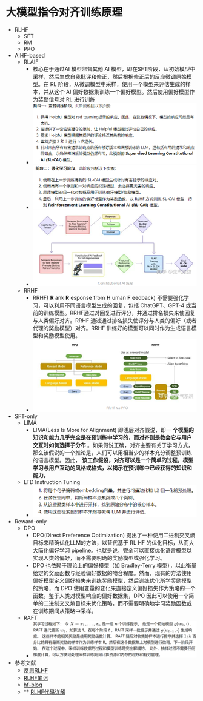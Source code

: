 # 大模型指令对齐训练原理
- RLHF
    - SFT
    - RM
    - PPO
- AIHF-based
    - RLAIF
        - 核心在于通过AI 模型监督其他 AI 模型，即在SFT阶段，从初始模型中采样，然后生成自我批评和修正，然后根据修正后的反应微调原始模型。在 RL 阶段，从微调模型中采样，使用一个模型来评估生成的样本，并从这个 AI 偏好数据集训练一个偏好模型。然后使用偏好模型作为奖励信号对 RL 进行训练
        -  ![图片](./img/大模型指令对齐训练原理-幕布图片-17565-176537.jpg)
        -  ![图片](./img/大模型指令对齐训练原理-幕布图片-95996-523276.jpg)
        -  ![图片](./img/大模型指令对齐训练原理-幕布图片-349153-657791.jpg)
    - RRHF
        - RRHF( **R** ank **R** esponse from **H** uman **F** eedback) 不需要强化学习，可以利用不同语言模型生成的回复，包括 ChatGPT、GPT-4 或当前的训练模型。RRHF通过对回复进行评分，并通过排名损失来使回复与人类偏好对齐。RRHF 通过通过排名损失使评分与人类的偏好（或者代理的奖励模型）对齐。RRHF 训练好的模型可以同时作为生成语言模型和奖励模型使用。
        -  ![图片](./img/大模型指令对齐训练原理-幕布图片-805089-731888.jpg)
- SFT-only
    - LIMA
        - LIMA(Less Is More for Alignment) 即浅层对齐假说，即一 **个模型的知识和能力几乎完全是在预训练中学习的，而对齐则是教会它与用户交互时如何选择子分布** 。如果假说正确，对齐主要有关于学习方式，那么该假说的一个推论是，人们可以用相当少的样本充分调整预训练的语言模型。因此， **该工作假设，对齐可以是一个简单的过程，模型学习与用户互动的风格或格式，以揭示在预训练中已经获得的知识和能力。**
    - LTD Instruction Tuning
        -  ![图片](./img/大模型指令对齐训练原理-幕布图片-759487-923925.jpg)
- Reward-only
    - DPO
        - DPO(Direct Preference Optimization) 提出了一种使用二进制交叉熵目标来精确优化LLM的方法，以替代基于 RL HF 的优化目标，从而大大简化偏好学习 pipeline。也就是说，完全可以直接优化语言模型以实现人类的偏好，而不需要明确的奖励模型或强化学习。
        - DPO 也依赖于理论上的偏好模型（如 Bradley-Terry 模型），以此衡量给定的奖励函数与经验偏好数据的吻合程度。然而，现有的方法使用偏好模型定义偏好损失来训练奖励模型，然后训练优化所学奖励模型的策略，而 DPO 使用变量的变化来直接定义偏好损失作为策略的一个函数。鉴于人类对模型响应的偏好数据集，DPO 因此可以使用一个简单的二进制交叉熵目标来优化策略，而不需要明确地学习奖励函数或在训练期间从策略中采样。
    - RAFT
        -  ![图片](./img/大模型指令对齐训练原理-幕布图片-350029-666381.jpg)
- 参考文献
    -  [反思RLHF]("https://mp.weixin.qq.com/s/e3E_XsZTiNMNYqzzi6Pbjw")
    -  [RLHF笔记]("https://mathpretty.com/16017.html")
    -  [hf-blog]("https://hf-mirror.com/blog/zh/rlhf")
    - ** [RLHF代码详解]("https://zhuanlan.zhihu.com/p/624589622")
